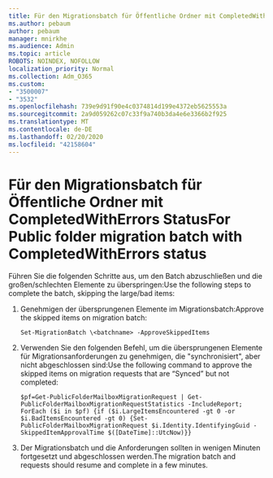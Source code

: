 ```yaml
---
title: Für den Migrationsbatch für Öffentliche Ordner mit CompletedWithErrors Status
ms.author: pebaum
author: pebaum
manager: mnirkhe
ms.audience: Admin
ms.topic: article
ROBOTS: NOINDEX, NOFOLLOW
localization_priority: Normal
ms.collection: Adm_O365
ms.custom:
- "3500007"
- "3532"
ms.openlocfilehash: 739e9d91f90e4c0374814d199e4372eb5625553a
ms.sourcegitcommit: 2a9d059262c07c33f9a740b3da4e6e3366b2f925
ms.translationtype: MT
ms.contentlocale: de-DE
ms.lasthandoff: 02/20/2020
ms.locfileid: "42158604"
---
```

# <a name="for-public-folder-migration-batch-with-completedwitherrors-status"></a><span data-ttu-id="b752c-102">Für den Migrationsbatch für Öffentliche Ordner mit CompletedWithErrors Status</span><span class="sxs-lookup"><span data-stu-id="b752c-102">For Public folder migration batch with CompletedWithErrors status</span></span>

<span data-ttu-id="b752c-103">Führen Sie die folgenden Schritte aus, um den Batch abzuschließen und die großen/schlechten Elemente zu überspringen:</span><span class="sxs-lookup"><span data-stu-id="b752c-103">Use the following steps to complete the batch, skipping the large/bad items:</span></span> 
1. <span data-ttu-id="b752c-104">Genehmigen der übersprungenen Elemente im Migrationsbatch:</span><span class="sxs-lookup"><span data-stu-id="b752c-104">Approve the skipped items on migration batch:</span></span>

    `Set-MigrationBatch \<batchname> -ApproveSkippedItems` 
2. <span data-ttu-id="b752c-105">Verwenden Sie den folgenden Befehl, um die übersprungenen Elemente für Migrationsanforderungen zu genehmigen, die "synchronisiert", aber nicht abgeschlossen sind:</span><span class="sxs-lookup"><span data-stu-id="b752c-105">Use the following command to approve the skipped items on migration requests that are “Synced” but not completed:</span></span>

    `$pf=Get-PublicFolderMailboxMigrationRequest | Get-PublicFolderMailboxMigrationRequestStatistics -IncludeReport; ForEach ($i in $pf) {if ($i.LargeItemsEncountered -gt 0 -or $i.BadItemsEncountered -gt 0) {Set-PublicFolderMailboxMigrationRequest $i.Identity.IdentifyingGuid -SkippedItemApprovalTime $([DateTime]::UtcNow)}}`
3. <span data-ttu-id="b752c-106">Der Migrationsbatch und die Anforderungen sollten in wenigen Minuten fortgesetzt und abgeschlossen werden.</span><span class="sxs-lookup"><span data-stu-id="b752c-106">The migration batch and requests should resume and complete in a few minutes.</span></span>

